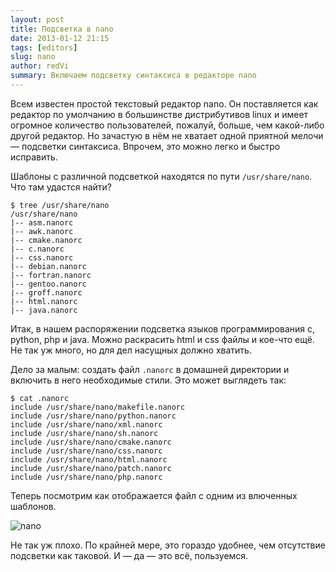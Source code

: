 ```yaml
---
layout: post
title: Подсветка в nano
date: 2013-01-12 21:15
tags: [editors]
slug: nano
author: redVi
summary: Включаем подсветку синтаксиса в редакторе nano
---
```


Всем известен простой текстовый редактор nano. Он поставляется как редактор по умолчанию в большинстве дистрибутивов linux и имеет огромное количество пользователей, пожалуй, больше, чем какой-либо другой редактор. Но зачастую в нём не хватает одной приятной мелочи &mdash; подсветки синтаксиса. Впрочем, это можно легко и быстро исправить.


Шаблоны с различной подсветкой находятся по пути `/usr/share/nano`. Что там удастся найти?

```console
$ tree /usr/share/nano
/usr/share/nano
|-- asm.nanorc
|-- awk.nanorc
|-- cmake.nanorc
|-- c.nanorc
|-- css.nanorc
|-- debian.nanorc
|-- fortran.nanorc
|-- gentoo.nanorc
|-- groff.nanorc
|-- html.nanorc
|-- java.nanorc
```

Итак, в нашем распоряжении подсветка языков программирования c, python, php и java. Можно раскрасить html и css файлы и кое-что ещё. Не так уж много, но для дел насущных должно хватить.

Дело за малым: создать файл `.nanorc` в домашней директории и включить в него необходимые стили. Это может выглядеть так:

```console
$ cat .nanorc
include /usr/share/nano/makefile.nanorc
include /usr/share/nano/python.nanorc
include /usr/share/nano/xml.nanorc
include /usr/share/nano/sh.nanorc
include /usr/share/nano/cmake.nanorc
include /usr/share/nano/css.nanorc
include /usr/share/nano/html.nanorc
include /usr/share/nano/patch.nanorc
include /usr/share/nano/php.nanorc
```

Теперь посмотрим как отображается файл с одним из влюченных шаблонов.


![nano](http://4.bp.blogspot.com/-a3JjN___Tu8/UNqbqwdUHPI/AAAAAAAADKs/2qpwA559400/s1600/nano.png)


Не так уж плохо. По крайней мере, это гораздо удобнее, чем отсутствие подсветки как таковой. И &mdash; да &mdash; это всё, пользуемся.

